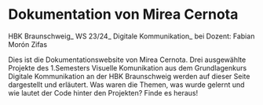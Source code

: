 # Dokumentation von Mirea Cernota

HBK Braunschweig_
WS 23/24_
Digitale Kommunikation_
bei Dozent: Fabian Morón Zifas

Dies ist die Dokumentationswebsite von Mirea Cernota. Drei ausgewählte Projekte des 1.Semesters Visuelle Komunikation aus dem Grundlagenkurs Digitale Kommunikation an der HBK Braunschweig werden auf dieser Seite dargestellt und erläutert. Was waren die Themen, was wurde gelernt und wie lautet der Code hinter den Projekten? Finde es heraus!
